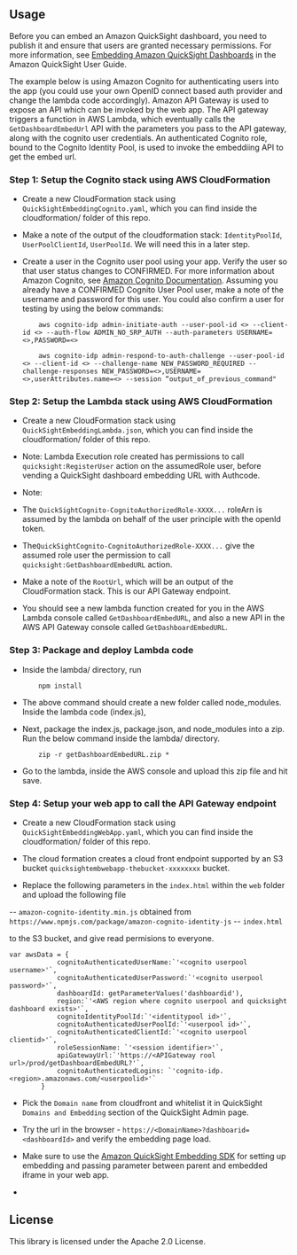 
## Usage
Before you can embed an Amazon QuickSight dashboard, you need to publish it and ensure that users are granted necessary permissions. For more information, see  [Embedding Amazon QuickSight Dashboards](https://docs.aws.amazon.com/quicksight/latest/user/embedding-dashboards.html) in the Amazon QuickSight User Guide.

The example below is using Amazon Cognito for authenticating users into the app (you could use your own OpenID connect based auth provider and change the lambda code accordingly). Amazon API Gateway is used to expose an API which can be invoked by the web app. The API gateway triggers a function in AWS Lambda, which eventually calls the `GetDashboardEmbedUrl` API with the parameters you pass to the API gateway, along with the cognito user credentials. An authenticated Cognito role, bound to the Cognito Identity Pool, is used to invoke the embeddiing API to get the embed url.

### Step 1: Setup the Cognito stack using AWS CloudFormation

- Create a new CloudFormation stack using `QuickSightEmbeddingCognito.yaml`, which you can find inside the cloudformation/ folder of this repo.

- Make a note of the output of the cloudformation stack: `IdentityPoolId`, `UserPoolClientId`, `UserPoolId`. We will need this in a later step.

- Create a user in the Cognito user pool using your app. Verify the user so that user status changes to CONFIRMED. For more information about Amazon Cognito, see [Amazon Cognito Documentation](https://docs.aws.amazon.com/cognito/index.html). Assuming you already have a CONFIRMED Cognito User Pool user, make a note of the username and password for this user. You could also confirm a user for testing by using the below commands:

  ```
      aws cognito-idp admin-initiate-auth --user-pool-id <> --client-id <> --auth-flow ADMIN_NO_SRP_AUTH --auth-parameters USERNAME=<>,PASSWORD=<>

      aws cognito-idp admin-respond-to-auth-challenge --user-pool-id <> --client-id <> --challenge-name NEW_PASSWORD_REQUIRED --challenge-responses NEW_PASSWORD=<>,USERNAME=<>,userAttributes.name=<> --session “output_of_previous_command"
  ```

### Step 2: Setup the Lambda stack using AWS CloudFormation

- Create a new CloudFormation stack using `QuickSightEmbeddingLambda.json`, which you can find inside the cloudformation/ folder of this repo.

- Note: Lambda Execution role created has permissions to call `quicksight:RegisterUser` action on the assumedRole user, before vending a QuickSight dashboard embedding URL with Authcode.

- Note: 

- The `QuickSightCognito-CognitoAuthorizedRole-XXXX...` roleArn is assumed by the lambda on behalf of the user principle with the openId token. 

- The`QuickSightCognito-CognitoAuthorizedRole-XXXX...` give the assumed role user the permission to call `quicksight:GetDashboardEmbedURL` action.

- Make a note of the `RootUrl`, which will be an output of the CloudFormation stack. This is our API Gateway endpoint.

- You should see a new lambda function created for you in the AWS Lambda console called `GetDashboardEmbedURL`, and also a new API in the AWS API Gateway console called `GetDashboardEmbedURL`.

### Step 3: Package and deploy Lambda code

- Inside the lambda/ directory, run

  ```
      npm install
  ```

- The above command should create a new folder called node_modules. Inside the lambda code (index.js), 
- Next, package the index.js, package.json, and node_modules into a zip. Run the below command inside the lambda/ directory.

  ```
      zip -r getDashboardEmbedURL.zip *
  ```

- Go to the lambda, inside the AWS console and upload this zip file and hit save.

### Step 4: Setup your web app to call the API Gateway endpoint

- Create a new CloudFormation stack using `QuickSightEmbeddingWebApp.yaml`, which you can find inside the cloudformation/ folder of this repo.

- The cloud formation creates a cloud front endpoint supported by an S3 bucket `quicksightembwebapp-thebucket-xxxxxxxx` bucket.

- Replace the following parameters in the `index.html` within the `web` folder and upload the following file 

 -- `amazon-cognito-identity.min.js` obtained from `https://www.npmjs.com/package/amazon-cognito-identity-js`
 -- `index.html`

to the S3 bucket, and give read permisions to everyone.

```
var awsData = {
            cognitoAuthenticatedUserName:`'<cognito userpool username>'`,
            cognitoAuthenticatedUserPassword:`'<cognito userpool password>'`,
            dashboardId: getParameterValues('dashboardid'),
            region:`'<AWS region where cognito userpool and quicksight dashboard exists>'`,
            cognitoIdentityPoolId:`'<identitypool id>'`,
            cognitoAuthenticatedUserPoolId:`'<userpool id>'`,
            cognitoAuthenticatedClientId:`'<cognito userpool clientid>'`,
            roleSessionName: `'<session identifier>'`,
            apiGatewayUrl:`'https://<APIGateway rool url>/prod/getDashboardEmbedURL?'`,
            cognitoAuthenticatedLogins: `'cognito-idp.<region>.amazonaws.com/<userpoolid>'`
        }
```

- Pick the `Domain name` from cloudfront and whitelist it in QuickSight `Domains and Embedding` section of the QuickSight Admin page.

- Try the url in the browser - `https://<DomainName>?dashboarid=<dashboardId>` and verify the embedding page load.

- Make sure to use the [Amazon QuickSight Embedding SDK](https://github.com/awslabs/amazon-quicksight-embedding-sdk) for setting up embedding and passing parameter between parent and embedded iframe in your web app.

- 

## License
This library is licensed under the Apache 2.0 License.
